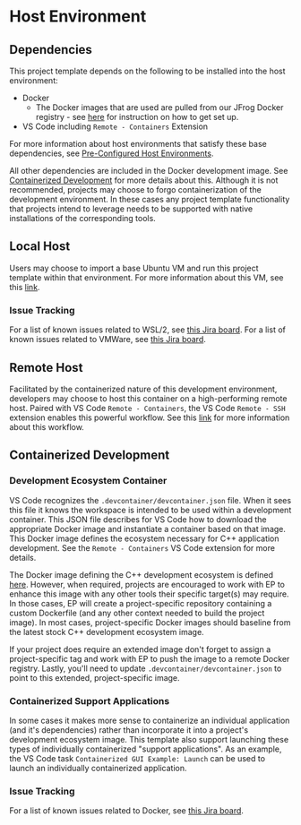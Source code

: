 # Host Environment

## Dependencies

This project template depends on the following to be installed into the host environment:

* Docker  
    * The Docker images that are used are pulled from our JFrog Docker registry - see [here](https://eng.plexus.com/git/pages/EP/devtools/site/browse/version_control/binary/rt/) for instruction on how to get set up.
* VS Code including `Remote - Containers` Extension

For more information about host environments that satisfy these base dependencies, see [Pre-Configured Host Environments](#pre-configured-host-environments).

All other dependencies are included in the Docker development image.  See [Containerized Development](#containerized-development) for more details about this.  Although it is not recommended, projects may choose to forgo containerization of the development environment.  In these cases any project template functionality that projects intend to leverage needs to be supported with native installations of the corresponding tools.

## Local Host

Users may choose to import a base Ubuntu VM and run this project template within that environment.  For more information about this VM, see this [link](https://eng.plexus.com/git/pages/EP/devtools/site/browse/development_environment/host/linux/linux_host/).

### Issue Tracking

For a list of known issues related to WSL/2, see [this Jira board](https://eng.plexus.com/jira/secure/RapidBoard.jspa?rapidView=2750&projectKey=PLXSEP).
For a list of known issues related to VMWare, see [this Jira board](https://eng.plexus.com/jira/secure/RapidBoard.jspa?rapidView=2748&projectKey=PLXSEP).

## Remote Host

Facilitated by the containerized nature of this development environment, developers may choose to host this container on a high-performing remote host.  Paired with VS Code `Remote - Containers`, the VS Code `Remote - SSH` extension enables this powerful workflow.  See this [link](https://eng.plexus.com/git/pages/EP/devtools/site/browse/hpc_backends/remote/) for more information about this workflow.

## Containerized Development

### Development Ecosystem Container

VS Code recognizes the `.devcontainer/devcontainer.json` file.  When it sees this file it knows the workspace is intended to be used within a development container.  This JSON file describes for VS Code how to download the appropriate Docker image and instantiate a container based on that image.  This Docker image defines the ecosystem necessary for C++ application development.  See the `Remote - Containers` VS Code extension for more details.  

The Docker image defining the C++ development ecosystem is defined [here](https://eng.plexus.com/git/projects/EP/repos/docker-plxs-cpp/browse).  However, when required, projects are encouraged to work with EP to enhance this image with any other tools their specific target(s) may require.  In those cases, EP will create a project-specific repository containing a custom Dockerfile (and any other context needed to build the project image).  In most cases, project-specific Docker images should baseline from the latest stock C++ development ecosystem image.

If your project does require an extended image don't forget to assign a project-specific tag and work with EP to push the image to a remote Docker registry.  Lastly, you'll need to update `.devcontainer/devcontainer.json` to point to this extended, project-specific image.

### Containerized Support Applications

In some cases it makes more sense to containerize an individual application (and it's dependencies) rather than incorporate it into a project's development ecosystem image.  This template also support launching these types of individually containerized "support applications".  As an example, the VS Code task `Containerized GUI Example: Launch` can be used to launch an individually containerized application.

### Issue Tracking

For a list of known issues related to Docker, see [this Jira board](https://eng.plexus.com/jira/secure/RapidBoard.jspa?rapidView=2744&projectKey=PLXSEP).
